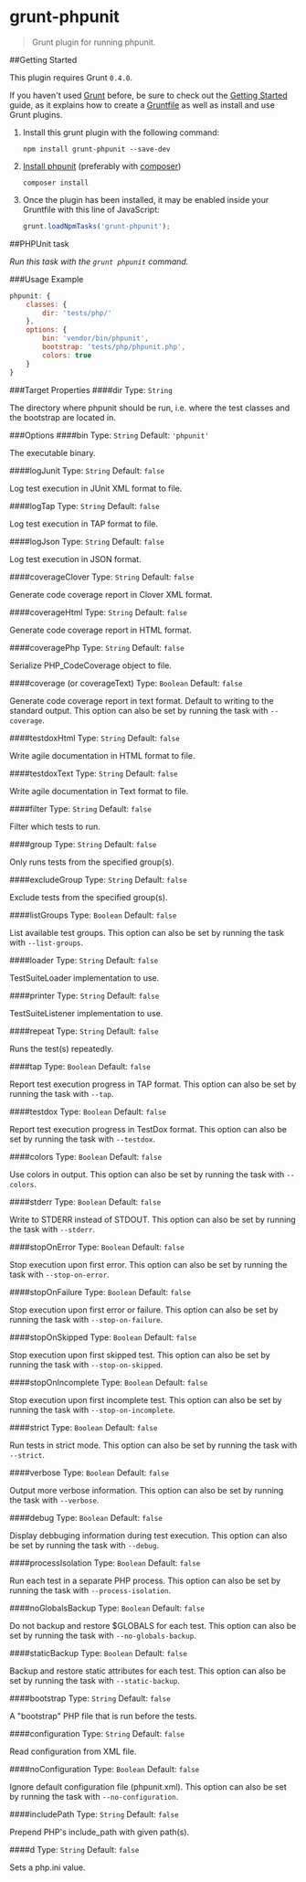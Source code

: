 # grunt-phpunit

> Grunt plugin for running phpunit.

##Getting Started

This plugin requires Grunt `0.4.0`.

If you haven't used [Grunt](http://gruntjs.com/) before, be sure to check out the [Getting Started](http://gruntjs.com/getting-started) guide, as it explains how to create a [Gruntfile](http://gruntjs.com/sample-gruntfile) as well as install and use Grunt plugins.

1. Install this grunt plugin with the following command:

	```shell
	npm install grunt-phpunit --save-dev
	```


2. [Install phpunit](https://github.com/sebastianbergmann/phpunit/#installation) (preferably with [composer](https://github.com/composer/composer))

	```shell
	composer install
	```


3. Once the plugin has been installed, it may be enabled inside your Gruntfile with this line of JavaScript:

	```js
	grunt.loadNpmTasks('grunt-phpunit');
	```


##PHPUnit task

_Run this task with the `grunt phpunit` command._

###Usage Example

```js
phpunit: {
	classes: {
		dir: 'tests/php/'
	},
	options: {
		bin: 'vendor/bin/phpunit',
		bootstrap: 'tests/php/phpunit.php',
		colors: true
	}
}
```

###Target Properties
####dir
Type: `String`

The directory where phpunit should be run, i.e. where the test classes and the bootstrap are located in.

###Options
####bin
Type: `String`  Default: `'phpunit'`

The executable binary.

####logJunit
Type: `String` Default: `false`

Log test execution in JUnit XML format to file.

####logTap
Type: `String` Default: `false`

Log test execution in TAP format to file.

####logJson
Type: `String` Default: `false`

Log test execution in JSON format.

####coverageClover
Type: `String` Default: `false`

Generate code coverage report in Clover XML format.

####coverageHtml
Type: `String` Default: `false`

Generate code coverage report in HTML format.

####coveragePhp
Type: `String` Default: `false`

Serialize PHP_CodeCoverage object to file.

####coverage (or coverageText)
Type: `Boolean` Default: `false`

Generate code coverage report in text format. Default to writing to the standard output. This option can also be set by running the task with `--coverage`.

####testdoxHtml
Type: `String` Default: `false`

Write agile documentation in HTML format to file.

####testdoxText
Type: `String` Default: `false`

Write agile documentation in Text format to file.

####filter
Type: `String` Default: `false`

Filter which tests to run.

####group
Type: `String` Default: `false`

Only runs tests from the specified group(s).

####excludeGroup
Type: `String` Default: `false`

Exclude tests from the specified group(s).

####listGroups
Type: `Boolean` Default: `false`

List available test groups. This option can also be set by running the task with `--list-groups`.

####loader
Type: `String` Default: `false`

TestSuiteLoader implementation to use.

####printer
Type: `String` Default: `false`

TestSuiteListener implementation to use.

####repeat
Type: `String` Default: `false`

Runs the test(s) repeatedly.

####tap
Type: `Boolean` Default: `false`

Report test execution progress in TAP format. This option can also be set by running the task with `--tap`.

####testdox
Type: `Boolean` Default: `false`

Report test execution progress in TestDox format. This option can also be set by running the task with `--testdox`.

####colors
Type: `Boolean` Default: `false`

Use colors in output. This option can also be set by running the task with `--colors`.

####stderr
Type: `Boolean` Default: `false`

Write to STDERR instead of STDOUT. This option can also be set by running the task with `--stderr`.

####stopOnError
Type: `Boolean` Default: `false`

Stop execution upon first error. This option can also be set by running the task with `--stop-on-error`.

####stopOnFailure
Type: `Boolean` Default: `false`

Stop execution upon first error or failure. This option can also be set by running the task with `--stop-on-failure`.

####stopOnSkipped
Type: `Boolean` Default: `false`

Stop execution upon first skipped test. This option can also be set by running the task with `--stop-on-skipped`.

####stopOnIncomplete
Type: `Boolean` Default: `false`

Stop execution upon first incomplete test. This option can also be set by running the task with `--stop-on-incomplete`.

####strict
Type: `Boolean` Default: `false`

Run tests in strict mode. This option can also be set by running the task with `--strict`.

####verbose
Type: `Boolean` Default: `false`

Output more verbose information. This option can also be set by running the task with `--verbose`.

####debug
Type: `Boolean` Default: `false`

Display debbuging information during test execution. This option can also be set by running the task with `--debug`.

####processIsolation
Type: `Boolean` Default: `false`

Run each test in a separate PHP process. This option can also be set by running the task with `--process-isolation`.

####noGlobalsBackup
Type: `Boolean` Default: `false`

Do not backup and restore $GLOBALS for each test. This option can also be set by running the task with `--no-globals-backup`.

####staticBackup
Type: `Boolean` Default: `false`

Backup and restore static attributes for each test. This option can also be set by running the task with `--static-backup`.

####bootstrap
Type: `String` Default: `false`

A "bootstrap" PHP file that is run before the tests.

####configuration
Type: `String` Default: `false`

Read configuration from XML file.

####noConfiguration
Type: `Boolean` Default: `false`

Ignore default configuration file (phpunit.xml). This option can also be set by running the task with `--no-configuration`.

####includePath
Type: `String` Default: `false`

Prepend PHP's include_path with given path(s).

####d
Type: `String` Default: `false`

Sets a php.ini value.